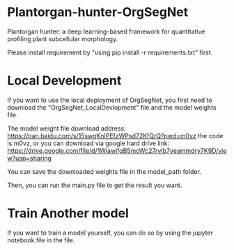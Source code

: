 # Plantorgan-hunter-OrgSegNet
Plantorgan hunter: a deep learning-based framework for quantitative profiling plant subcellular morphology.

Please install requirement by "using pip install -r requirements.txt" first.

# Local Development
If you want to use the local deployment of OrgSegNet, you first need to download the "OrgSegNet_LocalDevlopment" file and the model weights file.

The model weight file download address: https://pan.baidu.com/s/15swgKnIPEfzWPsd72KfQrQ?pwd=m0vz the code is m0vz,
or you can download via google hard drive link: https://drive.google.com/file/d/1WiawifgB5moWc27rvIb7yeammdry7K9D/view?usp=sharing

You can save the downloaded weights file in the model_path folder.

Then, you can run the main.py file to get the result you want.
  
# Train Another model
If you want to train a model yourself, you can do so by using the jupyter notebook file in the file.


